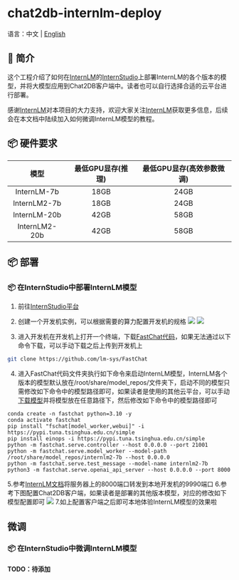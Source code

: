 # chat2db-internlm-deploy


语言：中文  | [English](README_EN.md)

## 📖 简介
这个工程介绍了如何在[InternLM](https://github.com/InternLM/InternLM)的[InternStudio](https://studio.intern-ai.org.cn/)上部署InternLM的各个版本的模型，并将大模型应用到Chat2DB客户端中。读者也可以自行选择合适的云平台进行部署。

感谢[InternLM](https://github.com/InternLM/InternLM)对本项目的大力支持，欢迎大家关注[InternLM](https://github.com/InternLM/InternLM)获取更多信息，后续会在本文档中陆续加入如何微调InternLM模型的教程。

## 📦 硬件要求
|      模型       | 最低GPU显存(推理) | 最低GPU显存(高效参数微调) |
|:-------------:|:-----------:|:---------------:|
|  InternLM-7b  |    18GB     |      24GB       |
| InternLM2-7b  |    18GB     |      24GB       |
| InternLM-20b  |    42GB     |      58GB       |
| InternLM2-20b |    42GB     |      58GB       |


## 📦 部署
### 📦 在InternStudio中部署InternLM模型

1. 前往[InternStudio平台](https://studio.intern-ai.org.cn/)
2. 创建一个开发机实例，可以根据需要的算力配置开发机的规格
   <img src="http://gpt.sqlgpt.cn/download/img/1.png">
   <img src="http://gpt.sqlgpt.cn/download/img/2.png">
   
3. 进入开发机在开发机上打开一个终端，下载[FastChat代码](https://github.com/lm-sys/FastChat)，如果无法通过以下命令下载，可以手动下载之后上传到开发机上
```bash
git clone https://github.com/lm-sys/FastChat
```
4. 进入FastChat代码文件夹执行如下命令来启动InternLM模型，InternLM各个版本的模型默认放在/root/share/model_repos/文件夹下，启动不同的模型只需修改如下命令中的模型路径即可，如果读者是使用的其他云平台，可以手动[下载模型](https://github.com/InternLM/InternLM)并将模型放在任意路径下，然后修改如下命令中的模型路径即可
```
conda create -n fastchat python=3.10 -y
conda activate fastchat
pip install "fschat[model_worker,webui]" -i https://pypi.tuna.tsinghua.edu.cn/simple
pip install einops -i https://pypi.tuna.tsinghua.edu.cn/simple
python -m fastchat.serve.controller --host 0.0.0.0 --port 21001
python -m fastchat.serve.model_worker --model-path /root/share/model_repos/internlm2-7b --host 0.0.0.0
python -m fastchat.serve.test_message --model-name internlm2-7b
python3 -m fastchat.serve.openai_api_server --host 0.0.0.0 --port 8000
```
5.参考[InternLM文档](https://aicarrier.feishu.cn/wiki/RkBWwdOfQiuLJHkEbqhceIRjnGg)将服务器上的8000端口转发到本地开发机的9990端口
6.参考下图配置Chat2DB客户端，如果读者是部署的其他版本模型，对应的修改如下模型配置即可
 <img src="http://gpt.sqlgpt.cn/download/img/4.png">
7.如上配置客户端之后即可本地体验InternLM模型的效果啦

## 微调
### 📦 在InternStudio中微调InternLM模型

#### TODO：待添加


